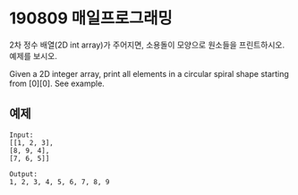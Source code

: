 # 190809 매일프로그래밍

2차 정수 배열(2D int array)가 주어지면, 소용돌이 모양으로 원소들을 프린트하시오. 예제를 보시오.



Given a 2D integer array, print all elements in a circular spiral shape starting from [0][0]. See example.



## 예제
```
Input:
[[1, 2, 3],
[8, 9, 4],
[7, 6, 5]]

Output:
1, 2, 3, 4, 5, 6, 7, 8, 9
```